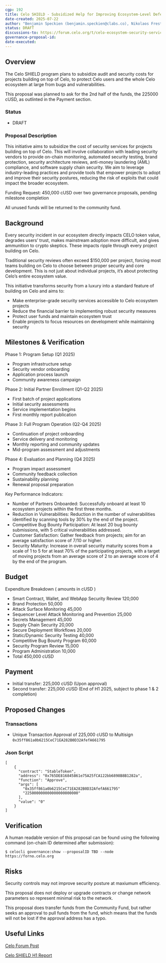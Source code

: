 ```yaml
---
cgp: 192
title: Celo SHIELD - Subsidized Help for Improving Ecosystem-Level Defense
date-created: 2025-07-22
author: "Benjamin Speckien (benjamin.speckien@clabs.co), Nikolaos Frestis (nikolaos.frestis@clabs.co), Stefan Ioja (stefan.ioja@clabs.co)" 
status: DRAFT
discussions-to: https://forum.celo.org/t/celo-ecosystem-security-services-program-enhancing-ecosystem-security-through-subsidized-services
governance-proposal-id:
date-executed:
---
```

 
## Overview 
 
The Celo SHIELD program plans to subsidize audit and security costs for projects building on top of Celo, to protect Celo users and the whole Celo ecosystem at large from bugs and vulnerabilities.

This proposal was planned to ask for the 2nd half of the funds, the 225000 cUSD, as outlinted in the Payment section.

### Status 

- DRAFT 

### Proposal Description

This initiative aims to subsidize the cost of security services for projects building on top of Celo. This will involve collaboration with leading security vendors to provide on-chain monitoring, automated security testing, brand protection, security architecture reviews, anti-money laundering (AML) compliance, and software supply chain security. We aim to leverage industry-leading practices and provide tools that empower projects to adopt and improve their security postures, reducing the risk of exploits that could impact the broader ecosystem.

Funding Request: 450,000 cUSD over two governance proposals, pending milestone completion

All unused funds will be returned to the community fund. 
 
## Background
 
Every security incident in our ecosystem directly impacts CELO token value, degrades users’ trust, makes mainstream adoption more difficult, and gives ammunition to crypto skeptics. These impacts ripple through every project building on Celo.

Traditional security reviews often exceed $150,000 per project, forcing most teams building on Celo to choose between proper security and core development. This is not just about individual projects, it’s about protecting Celo’s entire ecosystem value.

This initiative transforms security from a luxury into a standard feature of building on Celo and aims to:

- Make enterprise-grade security services accessible to Celo ecosystem projects
- Reduce the financial barrier to implementing robust security measures
- Protect user funds and maintain ecosystem trust
- Enable projects to focus resources on development while maintaining security

## Milestones & Verification
 
Phase 1: Program Setup (Q1 2025)
   - Program infrastructure setup
   - Security vendor onboarding
   - Application process launch
   - Community awareness campaign

Phase 2: Initial Partner Enrollment (Q1-Q2 2025)
   - First batch of project applications
   - Initial security assessments
   - Service implementation begins
   - First monthly report publication

Phase 3: Full Program Operation (Q2-Q4 2025)
   - Continuation of project onboarding
   - Service delivery and monitoring
   - Monthly reporting and community updates
   - Mid-program assessment and adjustments

Phase 4: Evaluation and Planning (Q4 2025)
   - Program impact assessment
   - Community feedback collection
   - Sustainability planning
   - Renewal proposal preparation

Key Performance Indicators:
   - Number of Partners Onboarded: Successfully onboard at least 10 ecosystem projects within the first three months.
   - Reduction in Vulnerabilities: Reduction in the number of vulnerabilities identified by scanning tools by 30% by the end of the project.
   - Competitive Bug Bounty Participation: At least 20 bug bounty submissions, with 5 critical vulnerabilities addressed.
   - Customer Satisfaction: Gather feedback from projects; aim for an average satisfaction score of 7/10 or higher.
   - Security Maturity: Increase in overall security maturity scores from a scale of 1 to 5 for at least 70% of the participating projects, with a target of moving projects from an average score of 2 to an average score of 4 by the end of the program.


## Budget

Expenditure Breakdown ( amounts in cUSD )
   - Smart Contract, Wallet, and WebApp Security Review	120,000
   - Brand Protection	50,000
   - Attack Surface Monitoring	45,000
   - Sequencer Level Attack Monitoring and Prevention 25,000
   - Secrets Management	45,000
   - Supply Chain Security	20,000
   - Secure Deployment Workflows	20,000
   - Static/Dynamic Security Testing	40,000
   - Competitive Bug Bounty Program	60,000
   - Security Program Review	15,000
   - Program Administration	10,000
   - Total	450,000 cUSD

## Payment
   -  Initial transfer: 225,000 cUSD (Upon approval)
   -  Second transfer: 225,000 cUSD (End of H1 2025, subject to phase 1 & 2 completion) 

## Proposed Changes
### Transactions
   - Unique Transaction Approval of 225,000 cUSD to Multisign ```0x35ff861a0b6215CeC71EA282B0D32AfefA661795```

### Json Script
```
[
    {
      "contract": "StableToken",
      "address": "0x765DE816845861e75A25fCA122bb6898B8B1282a",
      "function": "Approve",
      "args": [
        "0x35ff861a0b6215CeC71EA282B0D32AfefA661795"
        "225000000000000000000000"
      ],
      "value": "0"
    }
]
```

## Verification
A human readable version of this proposal can be found using the following command (on-chain ID determined after submission):

`$ celocli governance:show --proposalID TBD --node https://forno.celo.org`


## Risks
 
Security controls may not improve security posture at maxiumum efficiency.

This proposal does not deploy or upgrade contracts or change network parameters so represent minimal risk to the network.

This proposal does transfer funds from the Community Fund, but rather seeks an approval to pull funds from the fund, which means that the funds will not be lost if the approval address has a typo. 
 
## Useful Links
 [Celo Forum Post](https://forum.celo.org/t/celo-ecosystem-security-services-program-enhancing-ecosystem-security-through-subsidized-services/9360)
 
 [Celo SHIELD H1 Report](https://forum.celo.org/t/celo-shield-2025-h1-report/11802)
